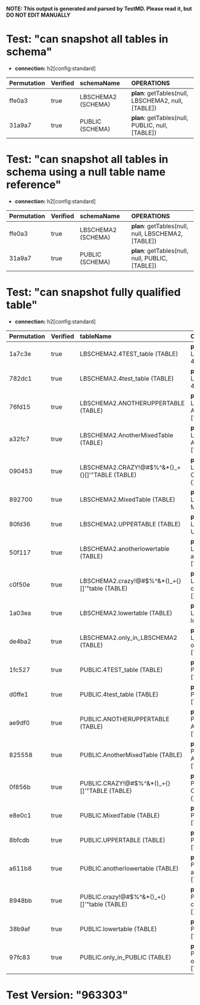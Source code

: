 **NOTE: This output is generated and parsed by TestMD. Please read it, but DO NOT EDIT MANUALLY**

# Test: "can snapshot all tables in schema" #

- **connection:** h2[config:standard]

| Permutation | Verified | schemaName         | OPERATIONS
| :---------- | :------- | :----------------- | :------
| ffe0a3      | true     | LBSCHEMA2 (SCHEMA) | **plan**: getTables(null, LBSCHEMA2, null, [TABLE])
| 31a9a7      | true     | PUBLIC (SCHEMA)    | **plan**: getTables(null, PUBLIC, null, [TABLE])

# Test: "can snapshot all tables in schema using a null table name reference" #

- **connection:** h2[config:standard]

| Permutation | Verified | schemaName         | OPERATIONS
| :---------- | :------- | :----------------- | :------
| ffe0a3      | true     | LBSCHEMA2 (SCHEMA) | **plan**: getTables(null, null, LBSCHEMA2, [TABLE])
| 31a9a7      | true     | PUBLIC (SCHEMA)    | **plan**: getTables(null, null, PUBLIC, [TABLE])

# Test: "can snapshot fully qualified table" #

- **connection:** h2[config:standard]

| Permutation | Verified | tableName                                       | OPERATIONS
| :---------- | :------- | :---------------------------------------------- | :------
| 1a7c3e      | true     | LBSCHEMA2.4TEST_table (TABLE)                   | **plan**: getTables(null, LBSCHEMA2, 4TEST\_table, [TABLE])
| 782dc1      | true     | LBSCHEMA2.4test_table (TABLE)                   | **plan**: getTables(null, LBSCHEMA2, 4test\_table, [TABLE])
| 76fd15      | true     | LBSCHEMA2.ANOTHERUPPERTABLE (TABLE)             | **plan**: getTables(null, LBSCHEMA2, ANOTHERUPPERTABLE, [TABLE])
| a32fc7      | true     | LBSCHEMA2.AnotherMixedTable (TABLE)             | **plan**: getTables(null, LBSCHEMA2, AnotherMixedTable, [TABLE])
| 090453      | true     | LBSCHEMA2.CRAZY!@#\$%^&*()_+{}[]'"TABLE (TABLE) | **plan**: getTables(null, LBSCHEMA2, CRAZY!@#\\$\%^&*()\_+{}[]'"TABLE, [TABLE])
| 892700      | true     | LBSCHEMA2.MixedTable (TABLE)                    | **plan**: getTables(null, LBSCHEMA2, MixedTable, [TABLE])
| 80fd36      | true     | LBSCHEMA2.UPPERTABLE (TABLE)                    | **plan**: getTables(null, LBSCHEMA2, UPPERTABLE, [TABLE])
| 50f117      | true     | LBSCHEMA2.anotherlowertable (TABLE)             | **plan**: getTables(null, LBSCHEMA2, anotherlowertable, [TABLE])
| c0f50e      | true     | LBSCHEMA2.crazy!@#\$%^&*()_+{}[]'"table (TABLE) | **plan**: getTables(null, LBSCHEMA2, crazy!@#\\$\%^&*()\_+{}[]'"table, [TABLE])
| 1a03ea      | true     | LBSCHEMA2.lowertable (TABLE)                    | **plan**: getTables(null, LBSCHEMA2, lowertable, [TABLE])
| de4ba2      | true     | LBSCHEMA2.only_in_LBSCHEMA2 (TABLE)             | **plan**: getTables(null, LBSCHEMA2, only\_in\_LBSCHEMA2, [TABLE])
| 1fc527      | true     | PUBLIC.4TEST_table (TABLE)                      | **plan**: getTables(null, PUBLIC, 4TEST\_table, [TABLE])
| d0ffe1      | true     | PUBLIC.4test_table (TABLE)                      | **plan**: getTables(null, PUBLIC, 4test\_table, [TABLE])
| ae9df0      | true     | PUBLIC.ANOTHERUPPERTABLE (TABLE)                | **plan**: getTables(null, PUBLIC, ANOTHERUPPERTABLE, [TABLE])
| 825558      | true     | PUBLIC.AnotherMixedTable (TABLE)                | **plan**: getTables(null, PUBLIC, AnotherMixedTable, [TABLE])
| 0f856b      | true     | PUBLIC.CRAZY!@#\$%^&*()_+{}[]'"TABLE (TABLE)    | **plan**: getTables(null, PUBLIC, CRAZY!@#\\$\%^&*()\_+{}[]'"TABLE, [TABLE])
| e8e0c1      | true     | PUBLIC.MixedTable (TABLE)                       | **plan**: getTables(null, PUBLIC, MixedTable, [TABLE])
| 8bfcdb      | true     | PUBLIC.UPPERTABLE (TABLE)                       | **plan**: getTables(null, PUBLIC, UPPERTABLE, [TABLE])
| a611b8      | true     | PUBLIC.anotherlowertable (TABLE)                | **plan**: getTables(null, PUBLIC, anotherlowertable, [TABLE])
| 8948bb      | true     | PUBLIC.crazy!@#\$%^&*()_+{}[]'"table (TABLE)    | **plan**: getTables(null, PUBLIC, crazy!@#\\$\%^&*()\_+{}[]'"table, [TABLE])
| 38b9af      | true     | PUBLIC.lowertable (TABLE)                       | **plan**: getTables(null, PUBLIC, lowertable, [TABLE])
| 97fc83      | true     | PUBLIC.only_in_PUBLIC (TABLE)                   | **plan**: getTables(null, PUBLIC, only\_in\_PUBLIC, [TABLE])

# Test Version: "963303" #